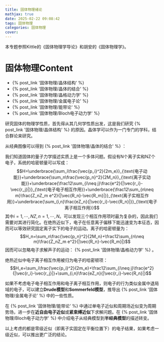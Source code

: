```yaml
---
title: 固体物理绪论
mathjax: true
date: 2025-02-22 09:08:42
tags: 固体物理
categories: 固体物理
cover:
---
```


本专题参照Kittle的《固体物理学导论》和胡安的《固体物理学》。

# 固体物理Content

- {% post_link '固体物理/晶体结构' %}
- {% post_link '固体物理/晶体的结合' %}
- {% post_link '固体物理/晶格动力学' %}
- {% post_link '固体物理/金属电子论' %}
- {% post_link '固体物理/能带论' %}
- {% post_link '固体物理/Bloch电子动力学' %}

研究固体的物理学性质，首先得从其几何学性质出发，这是我们研究 {% post_link '固体物理/晶体结构' %} 的原因。晶体学可以作为一门专门的学科，结合群论来研究。

从经典图像可以得到 {% post_link '固体物理/晶体的结合' %} ：

我们知道固体的量子力学描述实质上是一个多体问题。假设有N个离子实和NZ个电子，系统的哈密顿量可以写成：
$$H=\underbrace{\sum_i\frac{\vec{p_i}^2}{2m_e}}_{\text{电子动能}}+\underbrace{\sum_n\frac{\vec{p_n}^2}{2M_n}}_{\text{离子实动能}}+\underbrace{\frac12\sum_{i\neq j}\frac{e^2}{|\vec{r_i}-\vec{r_j}|}}_{\text{电子电子相互作用}}+\underbrace{\frac12\sum_{n\neq m}\frac{Z_nZ_m e^2}{|\vec{R_n}-\vec{R_m}|}}_{\text{离子实相互作用}}+\underbrace{\sum_{i,n}\frac{eZ_n}{|\vec{r_i}-\vec{R_n}|}}_{\text{电子离子相互作用}}$$
其中$i=1,\cdots,NZ,n=1,\cdots,N$。可以发现三个相互作用项时最为复杂的，因此我们需要对其进行简化。在绝热近似下，电子在任意离子偏移下能迅速变为本征态，因而可以等效研究固定离子实下的电子的运动。离子的哈密顿量为：
$$H_n=\sum_n\frac{\vec{p_n}^2}{2M_n}+\frac12\sum_{n\neq m}\frac{Z_nZ_m e^2}{|\vec{R_n}-\vec{R_m}|}$$
因而可以忽略电子求解声子的运动： {% post_link '固体物理/晶格动力学' %} 。

绝热近似中电子离子相互作用被归为电子的哈密顿项：
$$H_e=\sum_i\frac{\vec{p_i}^2}{2m_e}+\frac12\sum_{i\neq j}\frac{e^2}{|\vec{r_i}-\vec{r_j}|}+\sum_{i,n}\frac{eZ_n}{|\vec{r_i}-\vec{R_n}|}$$

如果不考虑电子电子相互作用和电子离子相互作用，则电子的行为类似金属中退局域的电子，可以建立**Drude模型**和**Sommerfeld模型**，推导出 {% post_link '固体物理/金属电子论' %} 中的一些性质。

在 {% post_link '固体物理/能带论' %} 中通过单电子近似和周期场近似变为周期势场，进一步在**近自由电子近似**或**紧束缚近似**下求解问题。在 {% post_link '固体物理/Bloch电子动力学' %} 中介绍电子从经典模型到**半经典模型**的描述转变。

以上考虑的都是零级近似（即离子实固定在平衡位置下）的电子结果，如果考虑一级近似，可以推出更广泛的结论。

